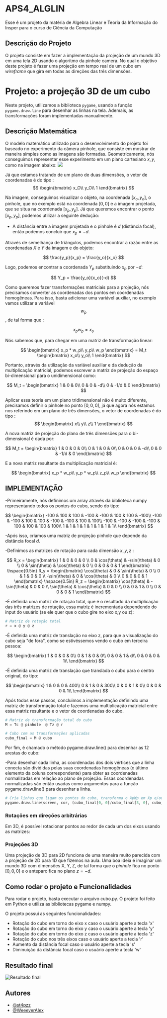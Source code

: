 # APS4_ALGLIN

Esse é um projeto da matéria de Algebra Linear e Teoria da Informação do Insper para o curso de Ciência da Computação

## Descrição do Projeto
O projeto consiste em fazer a implementação da projeção de um mundo 3D em uma tela 2D usando o algoritmo da pinhole camera. No qual o objetivo deste projeto é fazer uma projeção em tempo real de um cubo em *wireframe* que gira em todas as direções das três dimensões.

# Projeto: a projeção 3D de um cubo

Neste projeto, utilizamos a biblioteca `pygame`, usando a função `pygame.draw.line` para desenhar as linhas na tela. Ademais, as transformações foram implementadas manualmente.

## Descrição Matemática 

O modelo matemático utilizado para o desenvolvimento do projeto foi baseado no experimento da câmera pinhole, que consiste em mostrar de maneira simples como as imagens são formadas. Geometricamente, nós conseguimos representar esse experimento em um plano cartesiano $x,y$, como na imagem abaixo:
<img src="pinhole.png">

Já que estamos tratando de um plano de duas dimensões, o vetor de coordenadas é do tipo :
$$
\begin{bmatrix}
x_O\\
y_O\\
1
\end{bmatrix}
$$

Na imagem, conseguimos visualizar o objeto, na coordenada $[x_o,y_o]$, o pinhole, que no exemplo está na coordenada $[0,0]$ e a imagem projetada, que se situa na coordenada $[x_p,y_p]$. Já que queremos encontrar o ponto $[x_p,y_p]$, podemos utilizar a seguinte dedução:

- A distância entre a imagem projetada e o pinhole é $d$ (distância focal), então podemos concluir que $x_p=-d$.


Através de semelhança de triângulos, podemos encontrar a razão entre as coordenadas $X$ e $Y$ da imagem e do objeto:

$$
\frac{y_p}{x_p} = \frac{y_o}{x_o}
$$

Logo, podemos encontrar a coordenada $Y_p$ substituindo $x_p$ por $-d$:

$$
Y_p = \frac{y_o}{x_o}(-d)
$$

Como queremos fazer transformações matriciais para a projeção, nós precisamos converter as coordenadas dos pontos em coordenadas homogêneas. Para isso, basta adicionar uma variável auxiliar, no exemplo vamos utilizar a variável $$w_p$$, de tal forma que :

$$ x_p w_p = x_o $$

Nós sabemos que, para chegar em uma matriz de transformação linear:

$$
\begin{bmatrix}
x_p * w_p\\
y_p\\
w_p
\end{bmatrix} =
M_t 
\begin{bmatrix}
x_o\\
y_o\\
1
\end{bmatrix}
$$

Portanto, através da utilização da variável auxiliar e da dedução da multiplicação matricial, podemos escrever a matriz de projeção do espaço bi-dimensional para o unidimensional como:

$$
M_t = 
\begin{bmatrix}
1 & 0 & 0\\
0 & 0 & -d\\
0 & -1/d & 0
\end{bmatrix}
$$

Aplicar essa teoria em um plano tridimensional não é muito diferente, precisamos definir o pinhole no ponto $[0,0,0]$, já que agora nós estamos nos referindo em um plano de três dimensões, o vetor de coordenadas é do tipo :
$$
\begin{bmatrix}
x\\
y\\
z\\
1
\end{bmatrix}
$$

A nova matriz de projeção do plano de três dimensões para o bi-dimensional é dada por:

$$
M_t =
\begin{bmatrix}
1 & 0 & 0 & 0\\
0 & 1 & 0 & 0\\
0 & 0 & 0 & -d\\
0 & 0 & -1/d & 0
\end{bmatrix}
$$

E a nova matriz resultante da multiplicação matricial é:

$$
\begin{bmatrix}
x_p * w_p\\
y_p * w_p\\
z_p\\
w_p
\end{bmatrix} 
$$

## IMPLEMENTAÇÃO

-Primeiramente, nós definimos um array através da biblioteca numpy representando todos os pontos do cubo, sendo do tipo: 

$$
\begin{bmatrix}
-100 & 100 & 100 & -100 & -100 & 100 & 100 & -100\\
-100 & -100 & 100 & 100 & -100 & -100 & 100 & 100\\
-100 & -100 & -100 & -100 & 100 & 100 & 100 & 100\\
1 & 1 & 1 & 1 & 1 & 1 & 1 & 1\\
\end{bmatrix}
$$

-Após isso, criamos uma matriz de projeção pinhole que depende da distância focal $d$.

-Definimos as matrizes de rotação para cada dimensão $x,y,z$ :

$$
R_x = \begin{bmatrix}
1 & 0 & 0 & 0 \\
0 & \cos(\theta) & -\sin(\theta) & 0 \\
0 & \sin(\theta) & \cos(\theta) & 0 \\
0 & 0 & 0 & 1
\end{bmatrix}
\hspace{0.5in}
R_y = \begin{bmatrix}
\cos(\theta) & 0 & \sin(\theta) & 0 \\
0 & 1 & 0 & 0 \\
-\sin(\theta) & 0 & \cos(\theta) & 0 \\
0 & 0 & 0 & 1
\end{bmatrix}
\hspace{0.5in}
R_z = \begin{bmatrix}
\cos(\theta) & - \sin(\theta) & 0 & 0 \\
\sin(\theta) & \cos(\theta) & 0 & 0 \\
0 & 0 & 1 & 0 \\
0 & 0 & 0 & 1
\end{bmatrix}
$$

-É definida uma matriz de rotação total, que é o resultado da multiplicação das três matrizes de rotação, essa matriz é incrementada dependendo do input do usuário (se ele quer que o cubo gire no eixo x,y ou z):

```py
# Matriz de rotação total
r = x @ y @ z
```

-É definida uma matriz de translação no eixo z, para que a visualização do cubo seja "de fora", como se estivéssemos vendo o cubo em terceira pessoa: 

$$
\begin{bmatrix}
1 & 0 & 0 & 0\\
0 & 1 & 0 & 0\\
0 & 0 & 1 & d\\
0 & 0 & 0 & 1\\
\end{bmatrix}
$$

-É definida uma matriz de translação que translada o cubo para o centro original, do tipo:

$$
\begin{bmatrix}
1 & 0 & 0 & 400\\
0 & 1 & 0 & 300\\
0 & 0 & 1 & 0\\
0 & 0 & 0 & 1\\
\end{bmatrix}
$$

Após todos esse passos, concluimos a implementação definindo uma matriz de transformação total e fazemos uma multiplicação matricial entre essa matriz resultante e o vetor de coordenadas do cubo.

```py
# Matriz de transformação total do cubo
M = Tc @ pinhole  @ Tz @ r

# Cubo com as transformações aplicadas
cubo_final = M @ cubo
```

Por fim, é chamado o método pygame.draw.line() para desenhar as 12 arestas do cubo:

-Para desenhar cada linha, as coordenadas dos dois vértices que a linha conecta são divididas pelas suas coordenadas homogêneas (o último elemento da coluna correspondente) para obter as coordenadas normalizadas em relação ao plano de projeção. Essas coordenadas normalizadas são então usadas como argumentos para a função pygame.draw.line() para desenhar a linha.

```py
# Cria linhas que ligam os pontos do cubo, transforma o XpWp em Xp e/ou YpWp em Yp
pygame.draw.line(screen, cor, (cubo_final[0, 0]/cubo_final[3, 0], cubo_final[1, 0]/cubo_final[3, 0]), (cubo_final[0, 1]/cubo_final[3, 1], cubo_final[1, 1]/cubo_final[3, 1]), 3)
```


### Rotações em direções arbitrárias

Em 3D, é possível rotacionar pontos ao redor de cada um dos eixos usando as matrizes:

### Projeções 3D

Uma projeção de 3D para 2D funciona de uma maneira muito parecida com a projeção de 2D para 1D que fizemos na aula. Uma boa ideia é imaginar um mundo 3D com dimensões X, Y, Z, de tal forma que o *pinhole* fica no ponto $[0,0,0]$ e o anteparo fica no plano $z=-d$.


## Como rodar o projeto e Funcionalidades

Para rodar o projeto, basta executar o arquivo cubo.py. O projeto foi feito em Python e utiliza as bibliotecas pygame e numpy.

O projeto possui as seguintes funcionalidades:

- Rotação do cubo em torno do eixo x caso o usuário aperte a tecla 'x'
- Rotação do cubo em torno do eixo y caso o usuário aperte a tecla 'y'
- Rotação do cubo em torno do eixo z caso o usuário aperte a tecla 'z'
- Rotação do cubo nos três eixos caso o usuário aperte a tecla 'r'
- Aumento da distância focal caso o usuário aperte a tecla 's'
- Diminuição da distância focal caso o usuário aperte a tecla 'w'

## Resultado final

![Resultado final](cubo2.gif)



## Autores

- [@st4pzz](https://github.com/st4pzz)
- [@WeeeverAlex](https://github.com/WeeeverAlex)

